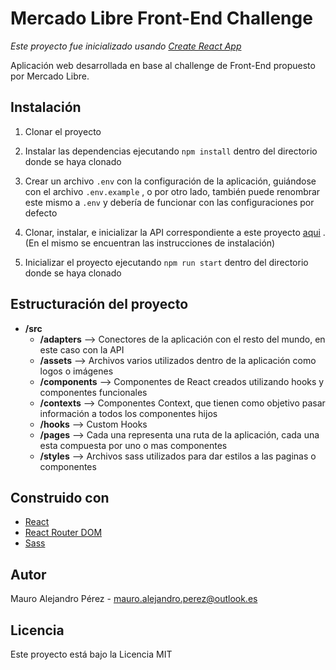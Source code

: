 # Mercado Libre Front-End Challenge

*Este proyecto fue inicializado usando [Create React App](https://create-react-app.dev/)*

Aplicación web desarrollada en base al challenge de Front-End propuesto por Mercado Libre.



## Instalación

1. Clonar el proyecto

3. Instalar las dependencias ejecutando `npm install`  dentro del directorio donde se haya clonado
4. Crear un archivo `.env` con la configuración de la aplicación, guiándose con el archivo `.env.example` , o por otro  lado, también puede renombrar este mismo a `.env` y debería de funcionar con las configuraciones por defecto
5. Clonar, instalar, e inicializar la API correspondiente a este proyecto [aqui](https://github.com/maurperez/MELI-Challenge-API) . (En el mismo se encuentran las instrucciones de instalación)
6. Inicializar el proyecto ejecutando `npm run start`  dentro del directorio donde se haya clonado



## Estructuración del proyecto

* **/src**
  * **/adapters** --> Conectores de la aplicación con el resto del mundo, en este caso con la API
  * **/assets** --> Archivos varios utilizados dentro de la aplicación como logos o imágenes
  * **/components** --> Componentes de React creados utilizando hooks y componentes funcionales
  * **/contexts** --> Componentes Context, que tienen como objetivo pasar información a todos los componentes hijos
  * **/hooks** --> Custom Hooks
  * **/pages** --> Cada una representa una ruta de la aplicación, cada una esta compuesta por uno o mas componentes
  * **/styles** --> Archivos sass utilizados para dar estilos a las paginas o componentes



## Construido con

* [React](https://es.reactjs.org/)
* [React Router DOM](https://reactrouter.com/) 
* [Sass](https://sass-lang.com/)



## Autor

Mauro Alejandro Pérez - <mauro.alejandro.perez@outlook.es>



## Licencia

Este proyecto está bajo la Licencia MIT